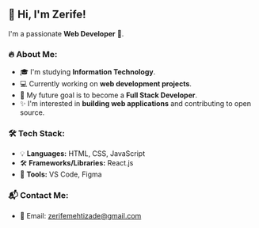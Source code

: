 ## 👋 Hi, I'm Zerife!  
I'm a passionate **Web Developer** 🚀.

### 🔥 About Me:
- 🎓 I'm studying **Information Technology**.  
- 💻 Currently working on **web development projects**.  
- 🌱 My future goal is to become a **Full Stack Developer**.  
- ✨ I'm interested in **building web applications** and contributing to open source.

### 🛠️ Tech Stack:
- 💡 **Languages:** HTML, CSS, JavaScript  
- 🛠️ **Frameworks/Libraries:** React.js  
- 🎨 **Tools:** VS Code, Figma  

### 📬 Contact Me:
- 📧 Email: zerifemehtizade@gmail.com
